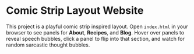 # Comic Strip Layout Website

This project is a playful comic strip inspired layout. Open `index.html` in your browser to see panels for **About**, **Recipes**, and **Blog**. Hover over panels to reveal speech bubbles, click a panel to flip into that section, and watch for random sarcastic thought bubbles.

